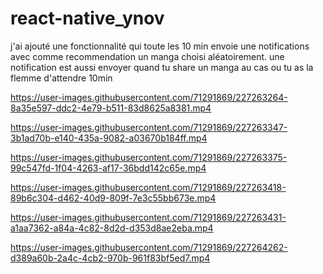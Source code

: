 # react-native_ynov

j'ai ajouté une fonctionnalité qui toute les 10 min envoie une notifications avec comme recommendation un manga choisi aléatoirement. 
une notification est aussi envoyer quand tu share un manga au cas ou tu as la flemme d'attendre 10min 


https://user-images.githubusercontent.com/71291869/227263264-8a35e597-ddc2-4e79-b511-83d8625a8381.mp4



https://user-images.githubusercontent.com/71291869/227263347-3b1ad70b-e140-435a-9082-a03670b184ff.mp4



https://user-images.githubusercontent.com/71291869/227263375-99c547fd-1f04-4263-af17-36bdd142c65e.mp4



https://user-images.githubusercontent.com/71291869/227263418-89b6c304-d462-40d9-809f-7e3c55bb673e.mp4



https://user-images.githubusercontent.com/71291869/227263431-a1aa7362-a84a-4c82-8d2d-d353d8ae2eba.mp4



https://user-images.githubusercontent.com/71291869/227264262-d389a60b-2a4c-4cb2-970b-961f83bf5ed7.mp4

